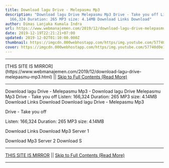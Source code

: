 ```yaml
---
title: Download lagu Drive - Melepasmu Mp3
description: "Download lagu Drive Melepasmu Mp3 Drive - Take you off Listen:
  166,324 Duration: 265 MP3 size: 4.14MB Download Links Download"
author: Dimas Lanjaka Kumala Indra
url: https://www.webmanajemen.com/2019/12/download-lagu-drive-melepasmu-mp3.html
date: 2019-12-19T22:21:21+07:00
updated: 2019-12-02T01:10:00.000Z
thumbnail: https://imgcdn.000webhostapp.com/https/img.youtube.com/57740d0e1ad92de2ef3d77955308ddfc.jpeg
cover: https://imgcdn.000webhostapp.com/https/img.youtube.com/57740d0e1ad92de2ef3d77955308ddfc.jpeg
---
```


<hr/> [THIS SITE IS MIRROR](https://www.webmanajemen.com/2019/12/download-lagu-drive-melepasmu-mp3.html) || <a href="https://www.webmanajemen.com/2019/12/download-lagu-drive-melepasmu-mp3.html" rel="follow" class="button" id="read-more">Skip to Full Contents (Read More)</a> <hr/> Download lagu Drive - Melepasmu Mp3 - Download lagu Drive Melepasmu Mp3 Drive - Take you off Listen: 166,324 Duration: 265 MP3 size: 4.14MB Download Links Download Download lagu Drive - Melepasmu Mp3

  Drive - Take you off 

  Listen: 166,324 
  Duration: 265 
  MP3 size: 4.14MB 

  Download Links 
  Download Mp3 Server 1 

  Download Mp3 Server 2 
  Download S <hr/> [THIS SITE IS MIRROR](https://www.webmanajemen.com/2019/12/download-lagu-drive-melepasmu-mp3.html) || <a href="https://www.webmanajemen.com/2019/12/download-lagu-drive-melepasmu-mp3.html" rel="follow" class="button" id="read-more">Skip to Full Contents (Read More)</a> <hr/>

<script>
    if (location.host.includes('dimaslanjaka12')) {
      location.replace('https://www.webmanajemen.com/2019/12/download-lagu-drive-melepasmu-mp3.html');
    }
  </script>